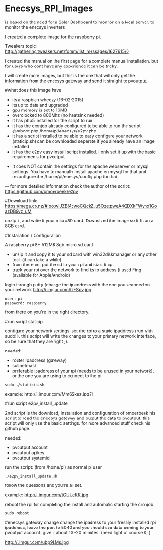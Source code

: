 # Enecsys_RPI_Images
is based on the need for a Solar Dashboard to monitor on a local server. to monitor the enecsys inverters 

I created a complete image for the raspberry pi. 

Tweakers topic: 
http://gathering.tweakers.net/forum/list_messages/1627615/0

i created the manual on the first page for a complete manual installation. but for users who dont have any experience it can be tricky. 

I will create more images, but this is the one that will only get the information from the enecsys gateway and send it straight
to pvoutput. 

#what does this image have
- its a raspbian wheezy (16-02-2015)
- its up to date and upgraded
- gpu memory is set to 16MB
- overclocked to 800Mhz (no heatsink needed)
- it has php5 installed for the script to run
- it has the cronjob already configured to be able to run the script
  @reboot php /home/pi/enecsys/e2pv.php
- it has a script installed to be able to easy configure your network (staticip.sh)
  can be downloaded seperate if you already have an image installed
- it has the e2pv easy install script installed. i only set it up with the basic requirements for pvoutput

* It does NOT contain the settings for the apache webserver or mysql settings. You have to manually install apache en mysql for that and reconfigure the /home/pi/enecys/config.php for that.

-- for more detailed information check the author of the script: 
https://github.com/omoerbeek/e2pv

#Download link:
https://mega.co.nz/#!ootwiJZB!4cwoCQckZ_u5OzetpweA4QDXkFWynx1GoazDB9vz_uM

unzip it, and write it your microSD card. Downsized the image so it fit on a 8GB card.

#Installation / Configuration

A raspberry pi B+ 512MB
8gb micro sd card

- unzip it and copy it to your sd card with win32diskmanager or any other tool. (it can take a while).
- from there on, put the sd in your rpi and start it up.
- track your rpi over the network to find its ip address (i used Fing (available for Apple/Android)

login through putty (change the ip address with the one you scanned on your network
http://i.imgur.com/ltiFSpv.jpg

```
user: pi
password: raspberry
```

from there on you're in the right directory. 

#run script staticip

configure your network settings. set the rpi to a static ipaddress (run with sudo!!). this script will write the changes to your primary network interface, so be sure that they are right ;).

needed:
- router ipaddress (gateway)
- subnetmask
- preferable ipaddress of your rpi (needs to be unused in your network), or the one you are using to connect to the pi.

```
sudo ./staticip.sh
```
example: http://i.imgur.com/Mm6Skez.jpg?1

#run script e2pv_install_update

2nd script is the download, installation and configuration of omoerbeek his script to read the enecsys gateway and output the data to pvoutput. this script will only use the basic settings. for more advanced stuff check his github page. 

needed: 
- pvoutput account
- pvoutput apikey
- pvoutput systemid

run the script: (from /home/pi) as normal pi user
```
./e2pv_install_update.sh
```

follow the questions and you're all set. 

example: http://i.imgur.com/tGUUcKK.jpg


reboot the rpi for completing the install and automatic starting the cronjob.
```
sudo reboot
```

#enecsys gateway change
change the ipadress to your freshly installed rpi ipaddress, leave the port to 5040 and you should see data coming to your pvoutput account. give it about 10 -20 minutes. (need light of course 0; )

http://i.imgur.com/ubp9LMs.jpg
